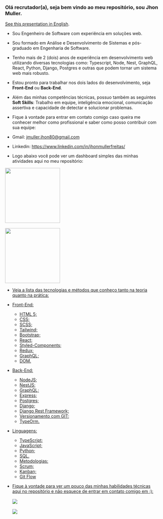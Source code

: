 ### Olá recrutador(a), seja bem vindo ao meu repositório, sou Jhon Muller.
<a href="https://github.com/jhonmullerfreitas/" >See this presentation in English</a>.

- Sou Engenheiro de Software com experiência em soluções web.
- Sou formado em Análise e Desenvolvimento de Sistemas e pós-graduado em Engenharia de Software.
- Tenho mais de 2 (dois) anos de experiência em desenvolvimento web utilizando diversas tecnologias como: Typescript, Node, Nest, GraphQL, React, Python, Django, Postgres e outras que podem tornar um sistema web mais robusto.
- Estou pronto para trabalhar nos dois lados do desenvolvimento, seja <b>Front-End</b> ou <b>Back-End</b>.
- Além das minhas competências técnicas, possuo também as seguintes <b>Soft Skills</b>: Trabalho em equipe, inteligência emocional, comunicação assertiva e capacidade de detectar e solucionar problemas.
- Fique à vontade para entrar em contato comigo caso queira me conhecer melhor como profissional e saber como posso contribuir com sua equipe:
- Gmail: jmuller.jhon80@gmail.com
- Linkedin: https://www.linkedin.com/in/jhonmullerfreitas/

- Logo abaixo você pode ver um dashboard simples das minhas atividades aqui no meu repositório:
<div align="left">
  <a href="https://github.com/jhonmullerfreitas">
  <img height="180em" src="https://github-readme-stats.vercel.app/api?username=jhonmullerfreitas&show_icons=true&theme=dark&include_all_commits=true&count_private=true"/>
  <br></br>
  <img height="180em" src="https://github-readme-stats.vercel.app/api/top-langs/?username=jhonmullerfreitas&layout=compact&langs_count=7&theme=dark"/>
</div>


- Veja a lista das tecnologias e métodos que conheço tanto na teoria quanto na prática:
  
- Front-End:
  <ul>
    <li>HTML 5;</li>
    <li>CSS;</li>
    <li>SCSS;</li>
    <li>Tailwind;</li>
    <li>Bootstrap;</li>
    <li>React;</li>
    <li>Styled-Components;</li>
    <li>Redux;</li>
    <li>GraphQL;</li>
    <li>DOM.</li>
  </ul>


- Back-End:
  <ul>
    <li>NodeJS;</li>
    <li>NestJS;</li>
    <li>GraphQL;</li>
    <li>Express;</li>
    <li>Postgres;</li>
    <li>Django;</li>
    <li>Django Rest Framework;</li>
    <li>Versionamento com GIT;</li>
    <li>TypeOrm.</li>
  </ul>

- Linguagens:
  <ul>
    <li>TypeScript;</li>
    <li>JavaScript;</li>
    <li>Python;</li>
    <li>SQL.</li>
  </ul>
  
  - Metodologias:
  <ul>
    <li>Scrum;</li>
    <li>Kanban;</li>
    <li>Git Flow</li>
  </ul>

  
- Fique à vontade para ver um pouco das minhas habilidades técnicas aqui no repositório e não esquece de entrar em contato comigo em ;):
  <br></br>
  <a href = "mailto:jmuller.jhon80@gmail.com"><img src="https://img.shields.io/badge/-Gmail-%23333?style=for-the-badge&logo=gmail&logoColor=white" target="_blank"></a>
  <br></br>
  <a href="https://www.linkedin.com/in/jhonmullerfreitas/" target="_blank"><img src="https://img.shields.io/badge/-LinkedIn-%230077B5?style=for-the-badge&logo=linkedin&logoColor=white" target="_blank"></a> 
 
